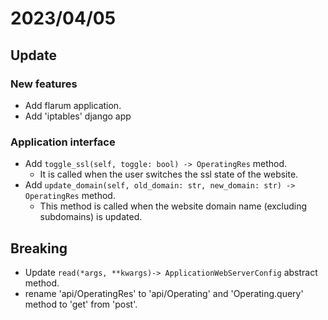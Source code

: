# 2023/04/05
## Update
### New features

- Add flarum application.
- Add 'iptables' django app

### Application interface

- Add `toggle_ssl(self, toggle: bool) -> OperatingRes` method.
  - It is called when the user switches the ssl state of the website.
- Add `update_domain(self, old_domain: str, new_domain: str) -> OperatingRes` method.
  - This method is called when the website domain name (excluding subdomains) is updated.

## Breaking

- Update `read(*args, **kwargs)-> ApplicationWebServerConfig` abstract method.
- rename 'api/OperatingRes' to 'api/Operating' and 'Operating.query' method to 'get' from 'post'.